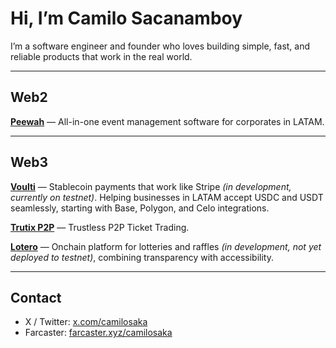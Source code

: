 # Hi, I’m Camilo Sacanamboy

I’m a software engineer and founder who loves building simple, fast, and reliable products that work in the real world.

---

## Web2

**[Peewah](https://peewah.co)** — All-in-one event management software for corporates in LATAM.

---

## Web3

**[Voulti](https://voulti.com)** — Stablecoin payments that work like Stripe *(in development, currently on testnet)*.
Helping businesses in LATAM accept USDC and USDT seamlessly, starting with Base, Polygon, and Celo integrations.

**[Trutix P2P](https://trutix.co)** — Trustless P2P Ticket Trading.

**[Lotero](https://github.com/csacanam/lotero-core)** — Onchain platform for lotteries and raffles *(in development, not yet deployed to testnet)*, combining transparency with accessibility.

---

## Contact

* X / Twitter: [x.com/camilosaka](https://x.com/camilosaka)
* Farcaster: [farcaster.xyz/camilosaka](https://farcaster.xyz/camilosaka)
